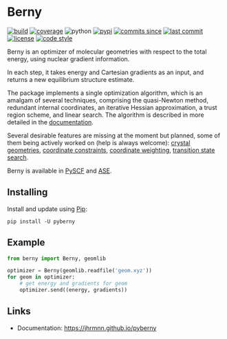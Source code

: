 # Berny

[![build](https://img.shields.io/travis/jhrmnn/pyberny/master.svg)](https://travis-ci.org/jhrmnn/pyberny)
[![coverage](https://img.shields.io/codecov/c/github/jhrmnn/pyberny.svg)](https://codecov.io/gh/jhrmnn/pyberny)
![python](https://img.shields.io/pypi/pyversions/pyberny.svg)
[![pypi](https://img.shields.io/pypi/v/pyberny.svg)](https://pypi.org/project/pyberny/)
[![commits since](https://img.shields.io/github/commits-since/jhrmnn/pyberny/latest.svg)](https://github.com/jhrmnn/pyberny/releases)
[![last commit](https://img.shields.io/github/last-commit/jhrmnn/pyberny.svg)](https://github.com/jhrmnn/pyberny/commits/master)
[![license](https://img.shields.io/github/license/jhrmnn/pyberny.svg)](https://github.com/jhrmnn/pyberny/blob/master/LICENSE)
[![code style](https://img.shields.io/badge/code%20style-black-202020.svg)](https://github.com/ambv/black)

Berny is an optimizer of molecular geometries with respect to the total energy, using nuclear gradient information.

In each step, it takes energy and Cartesian gradients as an input, and returns a new equilibrium structure estimate.

The package implements a single optimization algorithm, which is an amalgam of several techniques, comprising the quasi-Newton method, redundant internal coordinates, an iterative Hessian approximation, a trust region scheme, and linear search. The algorithm is described in more detailed in the [documentation](https://jhrmnn.github.io/pyberny/algorithm.html).

Several desirable features are missing at the moment but planned, some of them being actively worked on (help is always welcome): [crystal geometries](https://github.com/jhrmnn/pyberny/issues/5), [coordinate constraints](https://github.com/jhrmnn/pyberny/issues/14), [coordinate weighting](https://github.com/jhrmnn/pyberny/issues/32), [transition state search](https://github.com/jhrmnn/pyberny/issues/4).

Berny is available in [PySCF](https://sunqm.github.io/pyscf/geomopt.html#pyberny) and [ASE](https://wiki.fysik.dtu.dk/ase/dev/ase/optimize.html?highlight=berny#pyberny).

## Installing

Install and update using [Pip](https://pip.pypa.io/en/stable/quickstart/):

```
pip install -U pyberny
```

## Example

```python
from berny import Berny, geomlib

optimizer = Berny(geomlib.readfile('geom.xyz'))
for geom in optimizer:
    # get energy and gradients for geom
    optimizer.send((energy, gradients))
```

## Links

- Documentation: <https://jhrmnn.github.io/pyberny>
